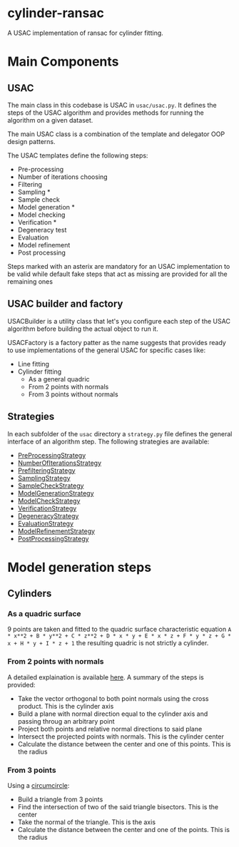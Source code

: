# cylinder-ransac
A USAC implementation of ransac for cylinder fitting.

# Main Components
## USAC
The main class in this codebase is USAC in `usac/usac.py`. It defines the steps of the USAC algorithm and provides methods for running the algorithm on a given dataset.

The main USAC class is a combination of the template and delegator OOP design patterns.

The USAC templates define the following steps:

- Pre-processing
- Number of iterations choosing
- Filtering
- Sampling *
- Sample check
- Model generation *
- Model checking
- Verification *
- Degeneracy test
- Evaluation
- Model refinement
- Post processing

Steps marked with an asterix are mandatory for an USAC implementation to be valid while default fake steps that act as missing are provided for all the remaining ones

## USAC builder and factory
USACBuilder is a utility class that let's you configure each step of the USAC algorithm before building the actual object to run it.

USACFactory is a factory patter as the name suggests that provides ready to use implementations of the general USAC for specific cases like:

- Line fitting
- Cylinder fitting
	- As a general quadric
	- From 2 points with normals
	- From 3 points without normals

## Strategies
In each subfolder of the `usac` directory a `strategy.py` file defines the general interface of an algorithm step. The following strategies are available:

- [PreProcessingStrategy](PreProcessingStrategy.md)
- [NumberOfIterationsStrategy](NumberOfIterationsStrategy.md)
- [PrefilteringStrategy](PrefilteringStrategy.md)
- [SamplingStrategy](SamplingStrategy.md)
- [SampleCheckStrategy](SampleCheckStrategy.md)
- [ModelGenerationStrategy](ModelGenerationStrategy.md)
- [ModelCheckStrategy](ModelCheckStrategy.md)
- [VerificationStrategy](VerificationStrategy.md)
- [DegeneracyStrategy](DegeneracyStrategy.md)
- [EvaluationStrategy](EvaluationStrategy.md)
- [ModelRefinementStrategy](ModelRefinementStrategy.md)
- [PostProcessingStrategy](PostProcessingStrategy.md)

# Model generation steps
## Cylinders
### As a quadric surface
9 points are taken and fitted to the quadric surface characteristic equation `A * x**2 + B * y**2 + C * z**2 + D * x * y + E * x * z + F * y * z + G * x + H * y + I * z + 1`
the resulting quadric is not strictly a cylinder.

### From 2 points with normals
A detailed explaination is available [here](https://github.com/CloudCompare/CloudCompare/issues/1237). A summary of the steps is provided:
- Take the vector orthogonal to both point normals using the cross product. This is the cylinder axis
- Build a plane with normal direction equal to the cylinder axis and passing throug an arbitrary point
- Project both points and relative normal directions to said plane
- Intersect the projected points with normals. This is the cylinder center
- Calculate the distance between the center and one of this points. This is the radius

### From 3 points
Using a [circumcircle](https://en.wikipedia.org/wiki/Circumcircle):
- Build a triangle from 3 points
- Find the intersection of two of the said triangle bisectors. This is the center
- Take the normal of the triangle. This is the axis
- Calculate the distance between the center and one of the points. This is the radius
